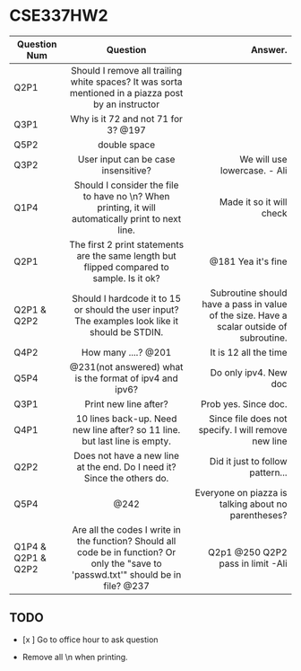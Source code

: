 # CSE337HW2
| Question Num| Question           | Answer. |
| --------------------|:--------------------------------:| ----------------------------:|
| Q2P1 | Should I remove all trailing white spaces? It was sorta mentioned in a piazza post by an instructor |  |
| Q3P1 | Why is it 72 and not 71 for 3? @197 |  |
| Q5P2 | double space |  |
| Q3P2 | User input can be case insensitive? | We will use lowercase. - Ali || Q3P2 | For first sample, I have 1201704.54545455. @196 says to leave it? | No need to round. - Ali |
| Q1P4 | Should I consider the file to have no \n? When printing, it will automatically print to next line.| Made it so it will check |
| Q2P1 | The first 2 print statements are the same length but flipped compared to sample. Is it ok? | @181 Yea it's fine |
| Q2P1 & Q2P2 | Should I hardcode it to 15 or should the user input? The examples look like it should be STDIN. | Subroutine should have a pass in value of the size. Have a scalar outside of subroutine. |
| Q4P2 | How many ....? @201| It is 12 all the time |
| Q5P4 | @231(not answered) what is the format of ipv4 and ipv6? | Do only ipv4. New doc |
| Q3P1 | Print new line after? | Prob yes. Since doc. |
| Q4P1 | 10 lines back-up. Need new line after? so 11 line. but last line is empty. | Since file does not specify. I will remove new line |
| Q2P2 | Does not have a new line at the end. Do I need it? Since the others do. | Did it just to follow pattern... |
| Q5P4 | @242 |  Everyone on piazza is talking about no parentheses? |
| Q1P4 & Q2P1 & Q2P2  | Are all the codes I write in the function? Should all code be in function?  Or only the "save to 'passwd.txt'" should be in file? @237 | Q2p1 @250 Q2P2 pass in limit -Ali|


## TODO
- [x ] Go to office hour to ask question

* Remove all \n when printing.
